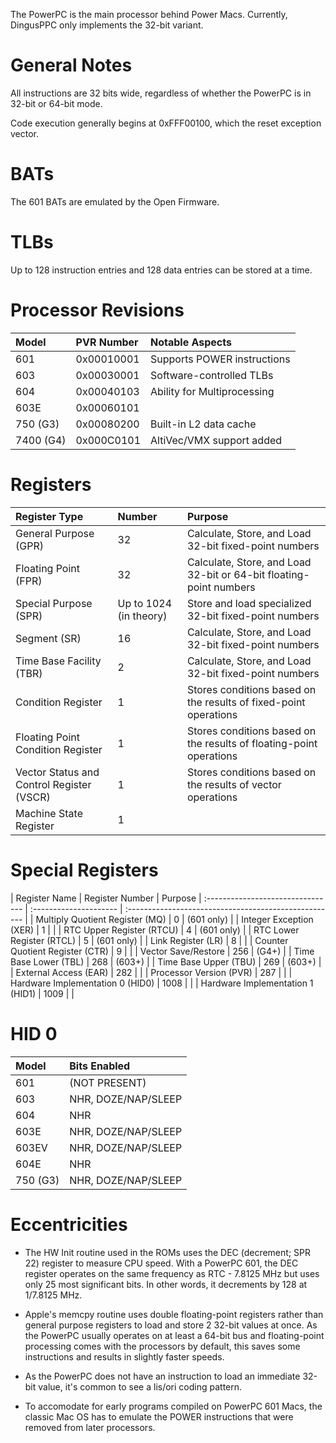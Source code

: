 The PowerPC is the main processor behind Power Macs. Currently, DingusPPC only implements the 32-bit variant.

# General Notes

All instructions are 32 bits wide, regardless of whether the PowerPC is in 32-bit or 64-bit mode.

Code execution generally begins at 0xFFF00100, which the reset exception vector.

# BATs

The 601 BATs are emulated by the Open Firmware.

# TLBs

Up to 128 instruction entries and 128 data entries can be stored at a time.

# Processor Revisions

| Model         | PVR Number  | Notable Aspects             |
| :------------ | :---------- | :-------------------------- |
| 601           | 0x00010001  | Supports POWER instructions |
| 603           | 0x00030001  | Software-controlled TLBs    |
| 604           | 0x00040103  | Ability for Multiprocessing |
| 603E          | 0x00060101  |                             |
| 750 (G3)      | 0x00080200  | Built-in L2 data cache      |
| 7400 (G4)     | 0x000C0101  | AltiVec/VMX support added   |

# Registers

| Register Type                     | Number                 | Purpose                                               |
| :-------------------------------- | :--------------------- | :---------------------------------------------------- |
| General Purpose (GPR)             | 32                     | Calculate, Store, and Load 32-bit fixed-point numbers |
| Floating Point (FPR)              | 32                     | Calculate, Store, and Load 32-bit or 64-bit floating-point numbers |
| Special Purpose (SPR)             | Up to 1024 (in theory) | Store and load specialized 32-bit fixed-point numbers |
| Segment (SR)                      | 16                     | Calculate, Store, and Load 32-bit fixed-point numbers |
| Time Base Facility (TBR)          | 2                      | Calculate, Store, and Load 32-bit fixed-point numbers |
| Condition Register                | 1                      | Stores conditions based on the results of fixed-point operations |
| Floating Point Condition Register | 1                      | Stores conditions based on the results of floating-point operations |
| Vector Status and Control Register (VSCR) | 1              | Stores conditions based on the results of vector operations |
| Machine State Register            | 1                      |                                                       |


# Special Registers
| Register Name                     | Register Number      | Purpose                                               | :-------------------------------- | :--------------------- | :---------------------------------------------------- |
| Multiply Quotient Register (MQ)   | 0                    | (601 only)                                            |
| Integer Exception (XER)           | 1                    |                                                       |
| RTC Upper Register (RTCU)         | 4                    | (601 only)                                            |
| RTC Lower Register (RTCL)         | 5                    | (601 only)                                            |
| Link Register (LR)                | 8                    |                                                       |
| Counter Quotient Register (CTR)   | 9                    |                                                       |
| Vector Save/Restore               | 256                  | (G4+)                                                 |
| Time Base Lower (TBL)             | 268                  | (603+)                                                |
| Time Base Upper (TBU)             | 269                  | (603+)                                                |
| External Access (EAR)             | 282                  |                                                       |
| Processor Version (PVR)           | 287                  |                                                       |
| Hardware Implementation 0 (HID0)  | 1008                 |                                                       |
| Hardware Implementation 1 (HID1)  | 1009                 |                                                       |

# HID 0

| Model         | Bits Enabled        |
| :------------ | :------------------ |
| 601           | (NOT PRESENT)       |
| 603           | NHR, DOZE/NAP/SLEEP |
| 604           | NHR                 |
| 603E          | NHR, DOZE/NAP/SLEEP |
| 603EV         | NHR, DOZE/NAP/SLEEP |
| 604E          | NHR                 |
| 750 (G3)      | NHR, DOZE/NAP/SLEEP |

# Eccentricities

* The HW Init routine used in the ROMs uses the DEC (decrement; SPR 22) register to measure CPU speed. With a PowerPC 601, the DEC register operates on the same frequency as RTC - 7.8125 MHz but uses only 25 most significant bits. In other words, it decrements by 128 at 1/7.8125 MHz.

* Apple's memcpy routine uses double floating-point registers rather than general purpose registers to load and store 2 32-bit values at once. As the PowerPC usually operates on at least a 64-bit bus and floating-point processing comes with the processors by default, this saves some instructions and results in slightly faster speeds.

* As the PowerPC does not have an instruction to load an immediate 32-bit value, it's common to see a lis/ori coding pattern.

* To accomodate for early programs compiled on PowerPC 601 Macs, the classic Mac OS has to emulate the POWER instructions that were removed from later processors.